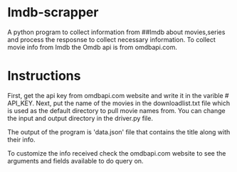 # Imdb-scrapper
A python program to collect information from ##Imdb about movies,series and process the resposnse to collect necessary information.
To collect movie info from Imdb the Omdb api is from omdbapi.com.

# Instructions
First, get the api key from omdbapi.com website and write it in the varible # API_KEY. Next, put the name of the movies in the downloadlist.txt file which is used as the default directory to pull movie names from. You can change the input and output directory in the driver.py file.

The output of the program is 'data.json' file that contains the title along with their info.

To customize the info received check the omdbapi.com website to see the arguments and fields available to do query on.

